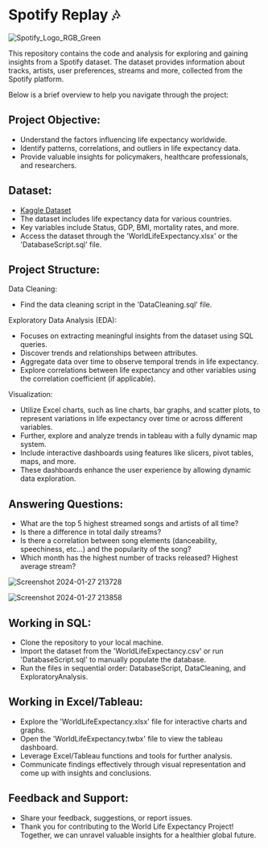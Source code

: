 # Spotify Replay 🎶
![Spotify_Logo_RGB_Green](https://github.com/LPhilip-CS/Spotify-Replay/assets/98559773/204e1a6b-99d9-4645-8e6b-ccd3d9d59c15)

This repository contains the code and analysis for exploring and gaining insights from a Spotify dataset. The dataset provides information about tracks, artists, user preferences, streams and more, collected from the Spotify platform. 

Below is a brief overview to help you navigate through the project:

## Project Objective:
- Understand the factors influencing life expectancy worldwide.
- Identify patterns, correlations, and outliers in life expectancy data.
- Provide valuable insights for policymakers, healthcare professionals, and researchers.

## Dataset:
- [Kaggle Dataset](https://www.kaggle.com/datasets/nelgiriyewithana/top-spotify-songs-2023)
- The dataset includes life expectancy data for various countries.
- Key variables include Status, GDP, BMI, mortality rates, and more.
- Access the dataset through the 'WorldLifeExpectancy.xlsx' or the 'DatabaseScript.sql' file.

## Project Structure:
Data Cleaning:
- Find the data cleaning script in the 'DataCleaning.sql' file.
  
Exploratory Data Analysis (EDA):
- Focuses on extracting meaningful insights from the dataset using SQL queries. 
- Discover trends and relationships between attributes.
- Aggregate data over time to observe temporal trends in life expectancy.
- Explore correlations between life expectancy and other variables using the correlation coefficient (if applicable).


Visualization:
- Utilize Excel charts, such as line charts, bar graphs, and scatter plots, to represent variations in life expectancy over time or across different variables.
- Further, explore and analyze trends in tableau with a fully dynamic map system.
- Include interactive dashboards using features like slicers, pivot tables, maps, and more.
- These dashboards enhance the user experience by allowing dynamic data exploration.


## Answering Questions:
- What are the top 5 highest streamed songs and artists of all time?
- Is there a difference in total daily streams?
- Is there a correlation between song elements (danceability, speechiness, etc...) and the popularity of the song?
- Which month has the highest number of tracks released? Highest average stream? 

![Screenshot 2024-01-27 213728](https://github.com/LPhilip-CS/Spotify-Replay/assets/98559773/90ff10aa-d689-452d-a3dd-c9ed466a3c17)

![Screenshot 2024-01-27 213858](https://github.com/LPhilip-CS/Spotify-Replay/assets/98559773/15cb8308-a024-4375-b8ba-d1e4ff141efc)

## Working in SQL:
- Clone the repository to your local machine.
- Import the dataset from the 'WorldLifeExpectancy.csv' or run 'DatabaseScript.sql' to manually populate the database.
- Run the files in sequential order: DatabaseScript, DataCleaning, and ExploratoryAnalysis.

## Working in Excel/Tableau:
- Explore the 'WorldLifeExpectancy.xlsx' file for interactive charts and graphs.
- Open the 'WorldLifeExpectancy.twbx' file to view the tableau dashboard.
- Leverage Excel/Tableau functions and tools for further analysis.
- Communicate findings effectively through visual representation and come up with insights and conclusions.

## Feedback and Support:
- Share your feedback, suggestions, or report issues.
- Thank you for contributing to the World Life Expectancy Project! Together, we can unravel valuable insights for a healthier global future.
